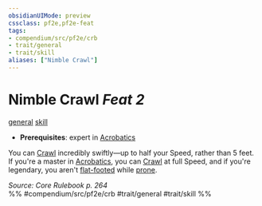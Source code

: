 ```yaml
---
obsidianUIMode: preview
cssclass: pf2e,pf2e-feat
tags:
- compendium/src/pf2e/crb
- trait/general
- trait/skill
aliases: ["Nimble Crawl"]
---
```

# Nimble Crawl  *Feat 2*  
[general](/rules/traits/general.md)  [skill](/rules/traits/skill.md)  

- **Prerequisites**: expert in [Acrobatics](/compendium/skills.md#Acrobatics)

You can [Crawl](/rules/actions/crawl.md) incredibly swiftly—up to half your Speed, rather than 5 feet. If you're a master in [Acrobatics](/compendium/skills.md#Acrobatics), you can [Crawl](/rules/actions/crawl.md) at full Speed, and if you're legendary, you aren't [flat-footed](/rules/conditions.md#Flat-footed) while [prone](/rules/conditions.md#Prone).

*Source: Core Rulebook p. 264*  
%% #compendium/src/pf2e/crb #trait/general #trait/skill %%